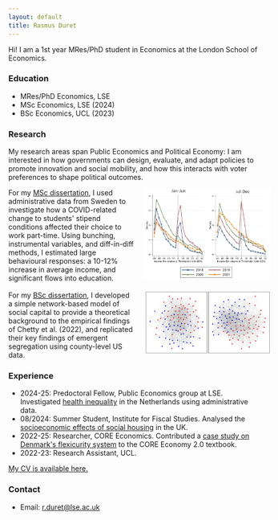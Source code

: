 ```yaml
---
layout: default
title: Rasmus Duret
---
```


Hi! I am a 1st year MRes/PhD student in Economics at the London School of Economics.

### Education
* MRes/PhD Economics, LSE
* MSc Economics, LSE (2024)
* BSc Economics, UCL (2023)


### Research
My research areas span Public Economics and Political Economy: I am interested in how governments can design, evaluate, and adapt policies to promote innovation and social mobility, and how this interacts with voter preferences to shape political outcomes.


<div style="display: flex; align-items: flex-start;">
  <div style="flex: 0 0 50%; max-width: 70%;">
    For my <a href="papers/MSc_Dissertation_RasmusDuret.pdf">MSc dissertation</a>, I used administrative data from Sweden to investigate how a COVID-related change to students' stipend conditions affected their choice to work part-time. Using bunching, instrumental variables, and diff-in-diff methods, I estimated large behavioural responses: a 10-12% increase in average income, and significant flows into education.
  </div>
  <div style="flex: 0 0 50%; max-width: 50%; margin-left: 20px;">
    <img src="images/MSc_Dissertation_Bunch.png" alt="MSc Dissertation Bunch" style="max-width: 100%; height: auto;">
  </div>
</div>
<br>
<div style="display: flex; align-items: flex-start;">
  <div style="flex: 0 0 50%; max-width: 70%;">
    For my <a href="papers/BSc_Dissertation_RasmusDuret.pdf">BSc dissertation</a>, I developed a simple network-based model of social capital to provide a theoretical background to the empirical findings of Chetty et al. (2022), and replicated their key findings of emergent segregation using county-level US data.
  </div>
  <div style="flex: 0 0 50%; max-width: 50%; margin-left: 20px;">
    <img src="images/BSc_Dissertation_Graph.png" alt="MSc Dissertation Bunch" style="max-width: 100%; height: auto;">
  </div>
</div>


### Experience
* 2024-25: Predoctoral Fellow, Public Economics group at LSE.
    Investigated [health inequality](https://personal.lse.ac.uk/spinnewi/CDI_draft.pdf) in the Netherlands using administrative data.
* 08/2024: Summer Student, Institute for Fiscal Studies.
    Analysed the [socioeconomic effects of social housing](https://drive.google.com/file/d/1R5-VTjLFVZc8GVkRk5fwY_dcMR1uhuPu/view) in the UK.
* 2022-25: Researcher, CORE Economics.
    Contributed a [case study on Denmark's flexicurity system](https://books.core-econ.org/the-economy/macroeconomics/02-unemployment-wages-inequality-10-application-labour-market-denmark.html) to the CORE Economy 2.0 textbook.
* 2022-23: Research Assistant, UCL.

[My CV is available here.](papers/Resume_RasmusDuret.pdf)

### Contact
- Email: r.duret@lse.ac.uk


